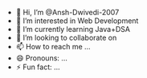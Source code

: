 - 👋 Hi, I’m @Ansh-Dwivedi-2007
- 👀 I’m interested in Web Development
- 🌱 I’m currently learning Java+DSA
- 💞️ I’m looking to collaborate on 
- 📫 How to reach me ...
- 😄 Pronouns: ...
- ⚡ Fun fact: ...

<!---
Ansh-Dwivedi-2007/Ansh-Dwivedi-2007 is a ✨ special ✨ repository because its `README.md` (this file) appears on your GitHub profile.
You can click the Preview link to take a look at your changes.
--->
